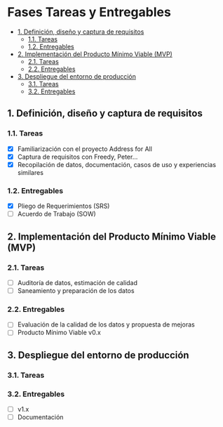 # Fases Tareas y Entregables <!-- omit in toc -->

- [1. Definición, diseño y captura de requisitos](#1-definición-diseño-y-captura-de-requisitos)
  - [1.1. Tareas](#11-tareas)
  - [1.2. Entregables](#12-entregables)
- [2. Implementación del Producto Mínimo Viable (MVP)](#2-implementación-del-producto-mínimo-viable-mvp)
  - [2.1. Tareas](#21-tareas)
  - [2.2. Entregables](#22-entregables)
- [3. Despliegue del entorno de producción](#3-despliegue-del-entorno-de-producción)
  - [3.1. Tareas](#31-tareas)
  - [3.2. Entregables](#32-entregables)

## 1. Definición, diseño y captura de requisitos

### 1.1. Tareas

- [x] Familiarización con el proyecto Address for All
- [x] Captura de requisitos con Freedy, Peter...
- [x] Recopilación de datos, documentación, casos de uso y experiencias similares

### 1.2. Entregables

- [x] Pliego de Requerimientos (SRS)
- [ ] Acuerdo de Trabajo (SOW)

## 2. Implementación del Producto Mínimo Viable (MVP)

### 2.1. Tareas

- [ ] Auditoría de datos, estimación de calidad
- [ ] Saneamiento y preparación de los datos

### 2.2. Entregables

- [ ] Evaluación de la calidad de los datos y propuesta de mejoras
- [ ] Producto Mínimo Viable v0.x

## 3. Despliegue del entorno de producción

### 3.1. Tareas

### 3.2. Entregables

- [ ] v1.x
- [ ] Documentación
